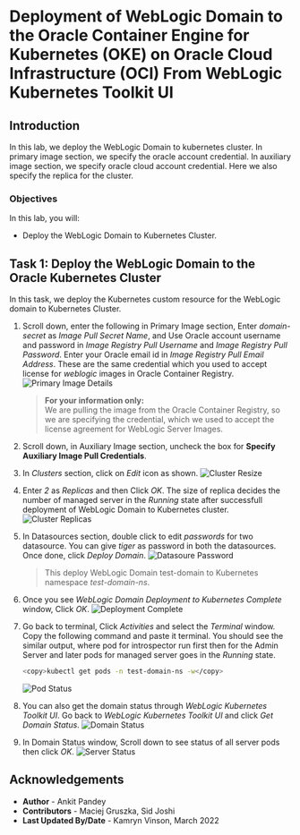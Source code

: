 # Deployment of WebLogic Domain to the Oracle Container Engine for Kubernetes (OKE) on Oracle Cloud Infrastructure (OCI) From WebLogic Kubernetes Toolkit UI

## Introduction

In this lab, we deploy the WebLogic Domain to kubernetes cluster. In primary image section, we specify the oracle account credential. In auxiliary image section, we specify oracle cloud account credential. Here we also specify the replica for the cluster.

### Objectives

In this lab, you will:

* Deploy the WebLogic Domain to Kubernetes Cluster.

## Task 1: Deploy the WebLogic Domain to the Oracle Kubernetes Cluster

In this task, we deploy the Kubernetes custom resource for the WebLogic domain to Kubernetes Cluster.

1. Scroll down, enter the following in Primary Image section, Enter *domain-secret* as *Image Pull Secret Name*, and Use Oracle account username and password in *Image Registry Pull Username* and *Image Registry Pull Password*. Enter your Oracle email id in *Image Registry Pull Email Address*. These are the same credential which you used to accept license for *weblogic* images in Oracle Container Registry.
    ![Primary Image Details](images/primaryimagedetails.png)
    > **For your information only:**<br>
    > We are pulling the image from the Oracle Container Registry, so we are specifying the credential, which we used to accept the license agreement for WebLogic Server Images.


2. Scroll down, in Auxiliary Image section, uncheck the box for **Specify Auxiliary Image Pull Credentials**.

3.  In *Clusters* section, click on *Edit* icon as shown.
    ![Cluster Resize](images/clusterresize.png)

4. Enter *2* as *Replicas* and then Click *OK*. The size of replica decides the number of managed server in the *Running* state after successfull deployment of WebLogic Domain to Kubernetes cluster.
    ![Cluster Replicas](images/clusterreplicas.png)

5. In Datasources section, double click to edit *passwords* for two datasource. You can give *tiger* as password in both the datasources. Once done, click *Deploy Domain*.
    ![Datasoure Password](images/datasourcepassword.png)
    > This deploy WebLogic Domain test-domain to Kubernetes namespace *test-domain-ns*.

6. Once you see *WebLogic Domain Deployment to Kubernetes Complete* window, Click *OK*.
    ![Deployment Complete](images/deploymentcomplete.png)

7. Go back to terminal, Click *Activities* and select the *Terminal* window. Copy the following command and paste it terminal. You should see the similar output, where pod for introspector run first then for the Admin Server and later pods for managed server goes in the *Running* state.

    ````bash
    <copy>kubectl get pods -n test-domain-ns -w</copy>
    ````

    ![Pod Status](images/podstatus.png)

8. You can also get the domain status through *WebLogic Kubernetes Toolkit UI*. Go back to *WebLogic Kubernetes Toolkit UI* and click *Get Domain Status*.
    ![Domain Status](images/domainstatus.png)

9. In Domain Status window, Scroll down to see status of all server pods then click *OK*.
    ![Server Status](images/serverstatus.png)


## Acknowledgements

* **Author** -  Ankit Pandey
* **Contributors** - Maciej Gruszka, Sid Joshi
* **Last Updated By/Date** - Kamryn Vinson, March 2022